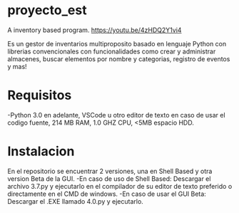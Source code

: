 # proyecto_est
A inventory based program.
https://youtu.be/4zHDQ2Y1vi4

Es un gestor de inventarios multiproposito basado en lenguaje Python con librerias convencionales con funcionalidades como crear y administrar almacenes, buscar elementos por nombre y categorias,
registro de eventos y mas!

# Requisitos
-Python 3.0 en adelante, VSCode u otro editor de texto en caso de usar el codigo fuente, 214 MB RAM, 1.0 GHZ CPU, <5MB espacio HDD.

# Instalacion
En el repositorio se encuentrar 2 versiones, una en Shell Based y otra version Beta de la GUI.
-En caso de uso de Shell Based: Descargar el archivo 3.7.py y ejecutarlo en el compilador de su editor de texto preferido o directamente en el CMD de windows.
-En caso de usar el GUI Beta: Descargar el .EXE llamado 4.0.py y ejecutarlo.
